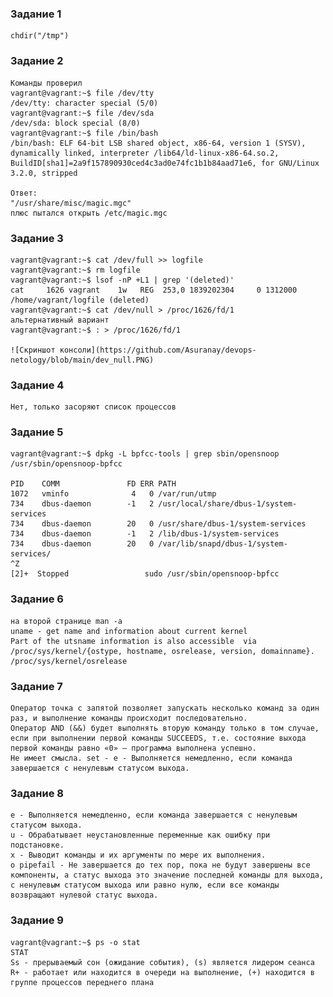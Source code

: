 ### Задание 1 ###
    chdir("/tmp") 
### Задание 2 ###
    Команды проверил
    vagrant@vagrant:~$ file /dev/tty
    /dev/tty: character special (5/0)
    vagrant@vagrant:~$ file /dev/sda
    /dev/sda: block special (8/0)
    vagrant@vagrant:~$ file /bin/bash
    /bin/bash: ELF 64-bit LSB shared object, x86-64, version 1 (SYSV), dynamically linked, interpreter /lib64/ld-linux-x86-64.so.2, BuildID[sha1]=2a9f157890930ced4c3ad0e74fc1b1b84aad71e6, for GNU/Linux 3.2.0, stripped
    
    Ответ:
    "/usr/share/misc/magic.mgc"
    плюс пытался открыть /etc/magic.mgc
### Задание 3 ###
    vagrant@vagrant:~$ cat /dev/full >> logfile
    vagrant@vagrant:~$ rm logfile
    vagrant@vagrant:~$ lsof -nP +L1 | grep '(deleted)'
    cat     1626 vagrant    1w   REG  253,0 1839202304     0 1312000 /home/vagrant/logfile (deleted)
    vagrant@vagrant:~$ cat /dev/null > /proc/1626/fd/1
    альтернативный вариант 
    vagrant@vagrant:~$ : > /proc/1626/fd/1

    ![Скриншот консоли](https://github.com/Asuranay/devops-netology/blob/main/dev_null.PNG)
    
### Задание 4 ###
    Нет, только засоряют список процессов
### Задание 5 ###
    vagrant@vagrant:~$ dpkg -L bpfcc-tools | grep sbin/opensnoop
    /usr/sbin/opensnoop-bpfcc

    PID    COMM               FD ERR PATH
    1072   vminfo              4   0 /var/run/utmp
    734    dbus-daemon        -1   2 /usr/local/share/dbus-1/system-services
    734    dbus-daemon        20   0 /usr/share/dbus-1/system-services
    734    dbus-daemon        -1   2 /lib/dbus-1/system-services
    734    dbus-daemon        20   0 /var/lib/snapd/dbus-1/system-services/
    ^Z
    [2]+  Stopped                 sudo /usr/sbin/opensnoop-bpfcc
### Задание 6 ###
    на второй странице man -a 
    uname - get name and information about current kernel
    Part of the utsname information is also accessible  via  /proc/sys/kernel/{ostype, hostname, osrelease, version, domainname}.
    /proc/sys/kernel/osrelease
### Задание 7 ###
    Оператор точка с запятой позволяет запускать несколько команд за один раз, и выполнение команды происходит последовательно.
    Оператор AND (&&) будет выполнять вторую команду только в том случае, если при выполнении первой команды SUCCEEDS, т.е. состояние выхода первой команды равно «0» — программа выполнена успешно.
    Не имеет смысла. set - e - Выполняется немедленно, если команда завершается с ненулевым статусом выхода.
### Задание 8 ###
    e - Выполняется немедленно, если команда завершается с ненулевым статусом выхода.
    u - Обрабатывает неустановленные переменные как ошибку при подстановке.
    x - Выводит команды и их аргументы по мере их выполнения.
    o pipefail - Не завершается до тех пор, пока не будут завершены все компоненты, а статус выхода это значение последней команды для выхода, с ненулевым статусом выхода или равно нулю, если все команды возвращают нулевой статус выхода.
### Задание 9 ###
    vagrant@vagrant:~$ ps -o stat
    STAT
    Ss - прерываемый сон (ожидание события), (s) является лидером сеанса
    R+ - работает или находится в очереди на выполнение, (+) находится в группе процессов переднего плана

    
